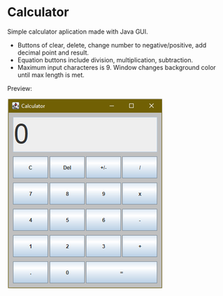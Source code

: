 # Calculator
Simple calculator aplication made with Java GUI.
- Buttons of clear, delete, change number to negative/positive, add decimal point and result.
- Equation buttons include division, multiplication, subtraction.
- Maximum input characteres is 9. Window changes background color until max length is met.

Preview:

![Calculator image](https://raw.githubusercontent.com/renmir/Calc/main/calculator.jpg)
